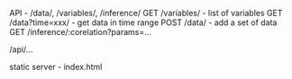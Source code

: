 API - /data/, /variables/, /inference/
  GET /variables/ - list of variables
  GET /data?time=xxx/ - get data in time range
  POST /data/ - add a set of data
  GET /inference/:corelation?params=...

/api/...

static server - index.html
